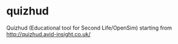 # quizhud
Quizhud (Educational tool for Second Life/OpenSim) starting from http://quizhud.avid-insight.co.uk/
